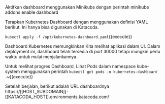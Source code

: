 Aktifkan dashboard menggunakan Minikube dengan perintah minikube addons enable dashboard

Terapkan Kubernetes Dashboard dengan menggunakan definisi YAML berikut. Ini hanya bisa digunakan di Katacoda.

`kubectl apply -f /opt/kubernetes-dashboard.yaml`{{execute}}


Dashboard Kubernetes memungkinkan Kita melihat aplikasi dalam UI. Dalam deployment ini, dashboard telah tersedia di port 30000 tetapi mungkin perlu waktu untuk mulai menjalankannya.

Untuk melihat progres Dashboard, Lihat Pods dalam namespace kube-system menggunakan perintah
`kubectl get pods -n kubernetes-dashboard -w`{{execute}}

Setelah berjalan, berikut adalah URL dashboardnya https://[[HOST_SUBDOMAIN]]-[[KATACODA_HOST]].environments.katacoda.com/